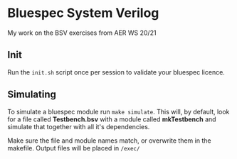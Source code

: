 # Bluespec System Verilog

My work on the BSV exercises from AER WS 20/21

## Init
Run the `init.sh` script once per session to validate your bluespec licence.

## Simulating
To simulate a bluespec module run `make simulate`. This will, by default, look for a file called **Testbench.bsv** with
a module called **mkTestbench** and simulate that together with all it's dependencies.

Make sure the file and module names match, or overwrite them in the makefile. 
Output files will be placed in `/exec/`
